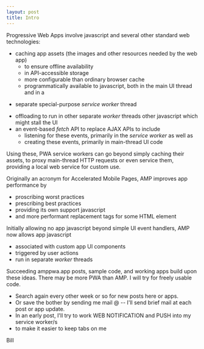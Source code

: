 ```yaml
---
layout: post
title: Intro
---
```


Progressive Web Apps involve javascript and several other standard web technologies:
* caching app assets (the images and other resources needed by the web app)
  * to ensure offline availability
  + in API-accessible storage
  - more configurable than ordinary browser cache
  - programmatically available to javascript, both in the main UI thread and in a
+ separate special-purpose _service worker_ thread
- offloading to run in other separate _worker_ threads other javascript which might stall the UI
- an event-based _fetch_ API to replace AJAX APIs to include 
  - listening for these events, primarily in the _service worker_ as well as 
  - creating these events, primarily in main-thread UI code

Using these, PWA service workers can go beyond simply caching their assets, to proxy main-thread HTTP requests or even service them, providing a local web service for custom use.

Originally an acronym for Accelerated Mobile Pages, AMP improves app performance by
* proscribing worst practices
* prescribing best practices
* providing its own support javascript
* and more performant replacement tags for some HTML element

Initially allowing no app javascript beyond simple UI event handlers,
AMP now allows app javascript
* associated with custom app UI components
* triggered by user actions
* run in separate _worker_ threads

Succeeding amppwa.app posts, sample code, and working apps build upon these ideas.
There may be more PWA than AMP.  I will try for freely usable code.

* Search again every other week or so for new posts here or apps.
* Or save the bother by sending me mail @ -- I'll send brief mail at each post or app update.
* In an early post, I'll try to work WEB NOTIFICATION and PUSH into my service worker/s 
* to make it easier to keep tabs on me

Bill




